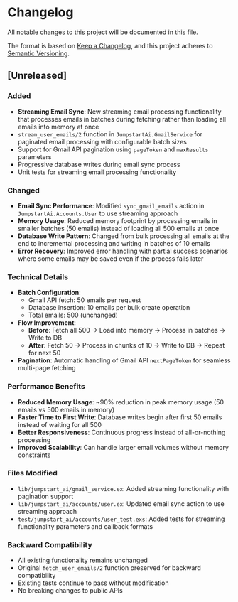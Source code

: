 # Changelog

All notable changes to this project will be documented in this file.

The format is based on [Keep a Changelog](https://keepachangelog.com/en/1.0.0/),
and this project adheres to [Semantic Versioning](https://semver.org/spec/v2.0.0.html).

## [Unreleased]

### Added
- **Streaming Email Sync**: New streaming email processing functionality that processes emails in batches during fetching rather than loading all emails into memory at once
- `stream_user_emails/2` function in `JumpstartAi.GmailService` for paginated email processing with configurable batch sizes
- Support for Gmail API pagination using `pageToken` and `maxResults` parameters
- Progressive database writes during email sync process
- Unit tests for streaming email processing functionality

### Changed
- **Email Sync Performance**: Modified `sync_gmail_emails` action in `JumpstartAi.Accounts.User` to use streaming approach
- **Memory Usage**: Reduced memory footprint by processing emails in smaller batches (50 emails) instead of loading all 500 emails at once
- **Database Write Pattern**: Changed from bulk processing all emails at the end to incremental processing and writing in batches of 10 emails
- **Error Recovery**: Improved error handling with partial success scenarios where some emails may be saved even if the process fails later

### Technical Details
- **Batch Configuration**: 
  - Gmail API fetch: 50 emails per request
  - Database insertion: 10 emails per bulk create operation
  - Total emails: 500 (unchanged)
- **Flow Improvement**:
  - **Before**: Fetch all 500 → Load into memory → Process in batches → Write to DB
  - **After**: Fetch 50 → Process in chunks of 10 → Write to DB → Repeat for next 50
- **Pagination**: Automatic handling of Gmail API `nextPageToken` for seamless multi-page fetching

### Performance Benefits
- **Reduced Memory Usage**: ~90% reduction in peak memory usage (50 emails vs 500 emails in memory)
- **Faster Time to First Write**: Database writes begin after first 50 emails instead of waiting for all 500
- **Better Responsiveness**: Continuous progress instead of all-or-nothing processing
- **Improved Scalability**: Can handle larger email volumes without memory constraints

### Files Modified
- `lib/jumpstart_ai/gmail_service.ex`: Added streaming functionality with pagination support
- `lib/jumpstart_ai/accounts/user.ex`: Updated email sync action to use streaming approach
- `test/jumpstart_ai/accounts/user_test.exs`: Added tests for streaming functionality parameters and callback formats

### Backward Compatibility
- All existing functionality remains unchanged
- Original `fetch_user_emails/2` function preserved for backward compatibility
- Existing tests continue to pass without modification
- No breaking changes to public APIs